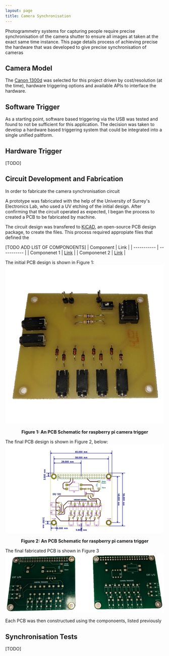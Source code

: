 ```yaml
---
layout: page
title: Camera Synchronisation
---
```


Photogrammetry systems for capturing people require precise synchronisation of the camera shutter to ensure all images at taken at the exact same time instance. 
This page details process of achieving precise the hardware that was developed to give precise synchronisation of cameras

## Camera Model
The [Canon 1300d](https://www.canon.co.uk/for_home/product_finder/cameras/digital_slr/eos_1300d/) was selected for this project driven by cost/resolution (at the time), hardware triggering options and available APIs to interface the hardware.  

## Software Trigger
As a starting point, software based triggering via the USB was tested and found to not be sufficient for this application. The decision was taken to develop a hardware based triggering system that could be integrated into a single unified paltform. 


## Hardware Trigger
[TODO]


## Circuit Development and Fabrication
In order to fabricate the camera synchronisation circuit 

A prototype was fabricated with the help of the University of Surrey's Electronics Lab, who used a UV etching of the initial design. After confirming that the circuit operated as expected, I began the process to created a PCB to be fabricated by machine. 

The circuit design was transfered to [KiCAD](https://www.kicad.org/), an open-source PCB design package, to create the files. This process required appropiate files that defined the 


[TODO ADD LIST OF COMPONOENTS]
| Component         | Link          |
| -----------       | -----------   | 
| Componenet 1      | [Link]()      |
| Componenet 2      | [Link]()      |


The initial PCB design is shown in Figure 1:  
![](images/pcb_prototype.jpg)
<p style="text-align: center;"><b>Figure 1: An PCB Schematic for raspberry pi camera trigger</b></p>

The final PCB design is shown in Figure 2, below:  
![](images/pcb_design.png)
<p style="text-align: center;"><b>Figure 2: An PCB Schematic for raspberry pi camera trigger</b></p>

The final fabricated PCB is shown in Figure 3
![](images/pcb_fabricated.jpg)

Each PCB was then constructued using the componoents, listed previously


## Synchronisation Tests

[TODO]

